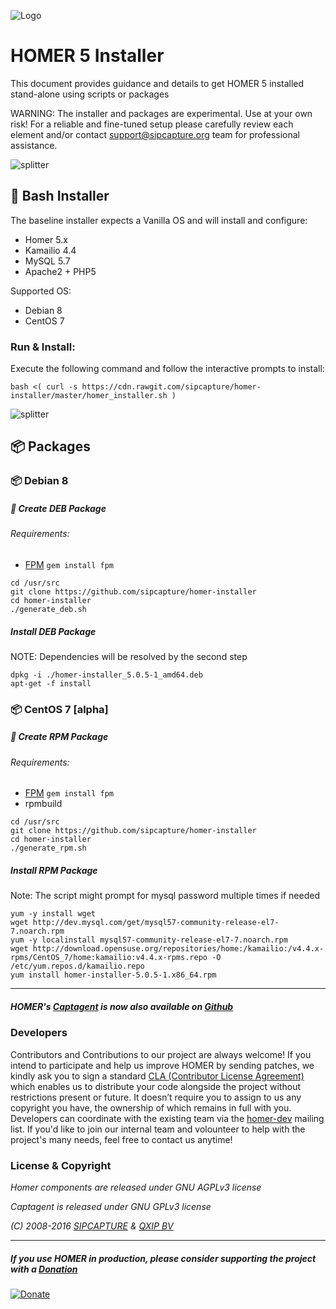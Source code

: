 ![Logo](http://sipcapture.org/data/images/sipcapture_header.png)

# __HOMER 5__  Installer
This document provides guidance and details to get HOMER 5 installed stand-alone using scripts or packages

WARNING: The installer and packages are experimental. Use at your own risk! For a reliable and fine-tuned setup please carefully review each element and/or contact support@sipcapture.org team for professional assistance.

![splitter](http://i.imgur.com/lytn4zn.png)

## :page_with_curl: Bash Installer
The baseline installer expects a Vanilla OS and will install and configure:
* Homer 5.x
* Kamailio 4.4
* MySQL 5.7
* Apache2 + PHP5

Supported OS:
* Debian 8
* CentOS 7

### Run & Install:
Execute the following command and follow the interactive prompts to install:
```
bash <( curl -s https://cdn.rawgit.com/sipcapture/homer-installer/master/homer_installer.sh )
```


![splitter](http://i.imgur.com/lytn4zn.png)

## :package: Packages
### :package: Debian 8 
##### :page_with_curl: Create DEB Package
###### Requirements:
* [FPM](https://github.com/jordansissel/fpm) ```gem install fpm```

```
cd /usr/src
git clone https://github.com/sipcapture/homer-installer
cd homer-installer
./generate_deb.sh
```

##### Install DEB Package

NOTE: Dependencies will be resolved by the second step
```
dpkg -i ./homer-installer_5.0.5-1_amd64.deb
apt-get -f install
```

### :package: CentOS 7 **[alpha]**
##### :page_with_curl: Create RPM Package
###### Requirements:
* [FPM](https://github.com/jordansissel/fpm) ```gem install fpm```
* rpmbuild
```
cd /usr/src
git clone https://github.com/sipcapture/homer-installer
cd homer-installer
./generate_rpm.sh
```
##### Install RPM Package
Note: The script might prompt for mysql password multiple times if needed
```
yum -y install wget
wget http://dev.mysql.com/get/mysql57-community-release-el7-7.noarch.rpm
yum -y localinstall mysql57-community-release-el7-7.noarch.rpm
wget http://download.opensuse.org/repositories/home:/kamailio:/v4.4.x-rpms/CentOS_7/home:kamailio:v4.4.x-rpms.repo -O /etc/yum.repos.d/kamailio.repo
yum install homer-installer-5.0.5-1.x86_64.rpm
```

---------------

##### HOMER's [Captagent](http://github.com/sipcapture/captagent) is now also available on [Github](http://github.com/sipcapture/captagent)

### Developers
Contributors and Contributions to our project are always welcome! If you intend to participate and help us improve HOMER by sending patches, we kindly ask you to sign a standard [CLA (Contributor License Agreement)](http://cla.qxip.net) which enables us to distribute your code alongside the project without restrictions present or future. It doesn’t require you to assign to us any copyright you have, the ownership of which remains in full with you. Developers can coordinate with the existing team via the [homer-dev](http://groups.google.com/group/homer-dev) mailing list. If you'd like to join our internal team and volounteer to help with the project's many needs, feel free to contact us anytime!




### License & Copyright

*Homer components are released under GNU AGPLv3 license*

*Captagent is released under GNU GPLv3 license*

*(C) 2008-2016 [SIPCAPTURE](http://sipcapture.org) & [QXIP BV](http://qxip.net)*

----------

##### If you use HOMER in production, please consider supporting the project with a [Donation](https://www.paypal.com/cgi-bin/webscr?cmd=_donations&business=donation%40sipcapture%2eorg&lc=US&item_name=SIPCAPTURE&no_note=0&currency_code=EUR&bn=PP%2dDonationsBF%3abtn_donateCC_LG%2egif%3aNonHostedGuest)

[![Donate](https://www.paypalobjects.com/en_US/i/btn/btn_donateCC_LG.gif)](https://www.paypal.com/cgi-bin/webscr?cmd=_donations&business=donation%40sipcapture%2eorg&lc=US&item_name=SIPCAPTURE&no_note=0&currency_code=EUR&bn=PP%2dDonationsBF%3abtn_donateCC_LG%2egif%3aNonHostedGuest) 
